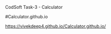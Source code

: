 CodSoft Task-3 - Calculator

#Calculator.github.io

https://vivekdeep4.github.io/Calculator.github.io/
